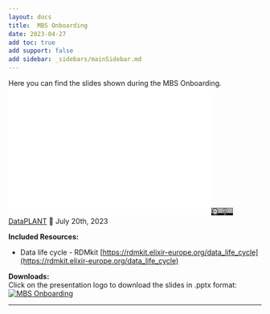 ```yaml
---
layout: docs
title:  MBS Onboarding
date: 2023-04-27
add toc: true
add support: false
add sidebar: _sidebars/mainSidebar.md
---
```

Here you can find the slides shown during the MBS Onboarding.   
<embed
    src="./MBS_Onboarding.pdf"
    type="application/pdf"
    width="400px"
    height="255px"
/>
<a href="https://creativecommons.org/licenses/by/4.0/"><img src="/docs/img/_logos/CreativeCommons/by.svg" style="height:15px"></a> [DataPLANT](https://nfdi4plants.org/) 📆 July 20th, 2023

**Included Resources:**   
* Data life cycle - RDMkit [https://rdmkit.elixir-europe.org/data_life_cycle](https://rdmkit.elixir-europe.org/data_life_cycle)

**Downloads:**   
Click on the presentation logo to download the slides in .pptx format:   
<a id="download-link" href="/teaching-materials/disseminations/2023-04-27_MBS-Onboarding/MBS_Onboarding.pdf" download>
  <img src="/docs/img/Emojis/presentation.svg" alt="MBS Onboarding" width="104" height="142">
</a>
<hr>
<script src="/js/bundle.js"></script>
